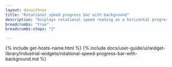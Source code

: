 ```yaml
---
layout: docwithnav
title: "Rotational speed progress bar with background"
description: "Displays rotational speed reading as a horizontal progress bar with background. Allows to configure value range, bar colors, and other settings."
breadcrumbs: "true"
breadcrumbs-steps: "2"

---
```

{% include get-hosts-name.html %}
{% include docs/user-guide/ui/widget-library/industrial-widgets/rotational-speed-progress-bar-with-background.md %}
